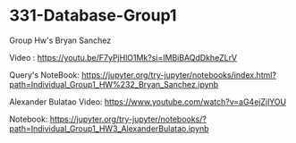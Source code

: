 # 331-Database-Group1
Group Hw's
Bryan Sanchez

Video :
 https://youtu.be/F7yPjHlO1Mk?si=IMBiBAQdDkheZLrV

Query's NoteBook: 
https://jupyter.org/try-jupyter/notebooks/index.html?path=Individual_Group1_HW%232_Bryan_Sanchez.ipynb


Alexander Bulatao
Video: https://www.youtube.com/watch?v=aG4ejZjlYOU


Notebook: https://jupyter.org/try-jupyter/notebooks/?path=Individual_Group1_HW3_AlexanderBulatao.ipynb
